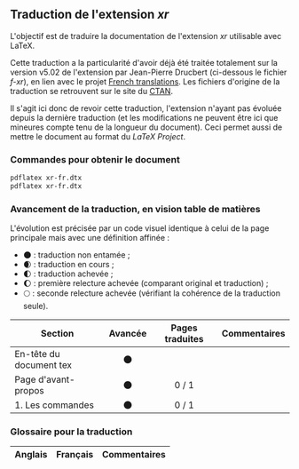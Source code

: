 ## Traduction de l'extension *xr*

L'objectif est de traduire la documentation de l'extension *xr* utilisable avec LaTeX. 

Cette traduction a la particularité d'avoir déjà été traitée totalement sur la version v5.02 de l'extension par Jean-Pierre Drucbert (ci-dessous le fichier *f-xr*), en lien avec le projet [French translations](https://www.ctan.org/pkg/french-translations). Les fichiers d'origine de la traduction se retrouvent sur le site du [CTAN](https://www.ctan.org/tex-archive/info/french-translations/macros/latex/required/tools).

Il s'agit ici donc de revoir cette traduction, l'extension n'ayant pas évoluée depuis la dernière traduction (et les modifications ne peuvent être ici que mineures compte tenu de la longueur du document). Ceci permet aussi de mettre le document au format du *LaTeX Project*.

### Commandes pour obtenir le document

```bash
pdflatex xr-fr.dtx
pdflatex xr-fr.dtx
```

### Avancement de la traduction, en vision table de matières

L'évolution est précisée par un code visuel identique à celui de la page principale mais avec une définition affinée :

- :new_moon: : traduction non entamée ;
- :waxing_crescent_moon: : traduction en cours ;
- :first_quarter_moon: : traduction achevée ;
- :waxing_gibbous_moon: : première relecture achevée (comparant original et traduction) ; 
- :full_moon: : seconde relecture achevée (vérifiant la cohérence de la traduction seule).

Section                       | Avancée                | Pages traduites | Commentaires 
----------------------------- | :--------------------: | :-------------: | -------------------------
En-tête du document tex       | :new_moon:             |                 |
Page d'avant-propos           | :new_moon:             | 0 / 1           | 
1. Les commandes              | :new_moon:             | 0 / 1           |


### Glossaire pour la traduction

Anglais                | Français                                       | Commentaires 
---------------------- | ---------------------------------------------- | -------------------------------
